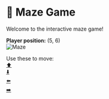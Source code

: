 # 🧩 Maze Game  
Welcome to the interactive maze game!

**Player position:** (5, 6)  
![Maze](https://recognize-instructor-criteria-other.trycloudflare.com/images/pos_5_6.png?t=1760504427030)

Use these to move:  
[⬆️](https://recognize-instructor-criteria-other.trycloudflare.com/move/5_6_w)  
[⬇️](https://recognize-instructor-criteria-other.trycloudflare.com/move/5_6_s)  
[⬅️](https://recognize-instructor-criteria-other.trycloudflare.com/move/5_6_a)  
[➡️](https://recognize-instructor-criteria-other.trycloudflare.com/move/5_6_d)
